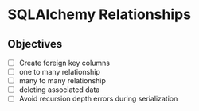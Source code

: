 # SQLAlchemy Relationships
## Objectives
- [ ] Create foreign key columns
- [ ] one to many relationship
- [ ] many to many relationship
- [ ] deleting associated data
- [ ] Avoid recursion depth errors during serialization